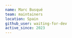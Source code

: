 ```yaml
---
name: Marc Busqué
team: maintainers
location: Spain
github_user: waiting-for-dev
active_since: 2023
---
```


